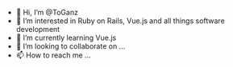 - 👋 Hi, I’m @ToGanz
- 👀 I’m interested in Ruby on Rails, Vue.js and all things software development
- 🌱 I’m currently learning Vue.js
- 💞️ I’m looking to collaborate on ...
- 📫 How to reach me ...

<!---
ToGanz/ToGanz is a ✨ special ✨ repository because its `README.md` (this file) appears on your GitHub profile.
You can click the Preview link to take a look at your changes.
--->

